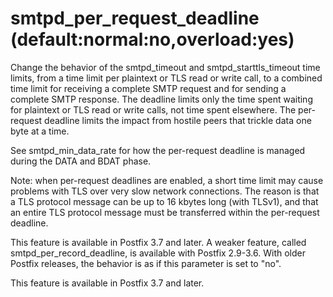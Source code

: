 # smtpd_per_request_deadline (default:normal:no,overload:yes) 

 Change the behavior of the smtpd_timeout and smtpd_starttls_timeout
time limits, from a time limit per plaintext or TLS read or write
call, to a combined time limit for receiving a complete SMTP request
and for sending a complete SMTP response. The deadline limits only
the time spent waiting for plaintext or TLS read or write calls,
not time spent elsewhere. The per-request deadline limits the impact
from hostile peers that trickle data one byte at a time. 

 See smtpd_min_data_rate for how the per-request deadline is
managed during the DATA and BDAT phase. 

 Note: when per-request deadlines are enabled, a short time limit
may cause problems with TLS over very slow network connections. The
reason is that a TLS protocol message can be up to 16 kbytes long
(with TLSv1), and that an entire TLS protocol message must be
transferred within the per-request deadline. 

 This feature is available in Postfix 3.7 and later. A weaker
feature, called smtpd_per_record_deadline, is available with Postfix
2.9-3.6. With older Postfix releases, the behavior is as if this
parameter is set to "no". 

 This feature is available in Postfix 3.7 and later. 


